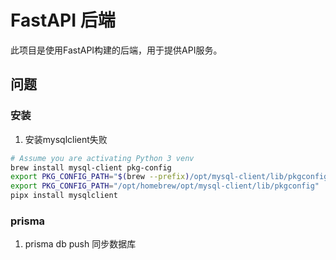 # FastAPI 后端

此项目是使用FastAPI构建的后端，用于提供API服务。

## 问题
### 安装

1. 安装mysqlclient失败
  
```zsh
# Assume you are activating Python 3 venv
brew install mysql-client pkg-config
export PKG_CONFIG_PATH="$(brew --prefix)/opt/mysql-client/lib/pkgconfig"
export PKG_CONFIG_PATH="/opt/homebrew/opt/mysql-client/lib/pkgconfig"
pipx install mysqlclient
```

### prisma

1. prisma db push 同步数据库
